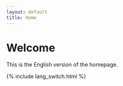 ```yaml
---
layout: default
title: Home
---
```


<!-- en/index.md -->
<h1>Welcome</h1>
<p>This is the English version of the homepage.</p>
{% include lang_switch.html %}

